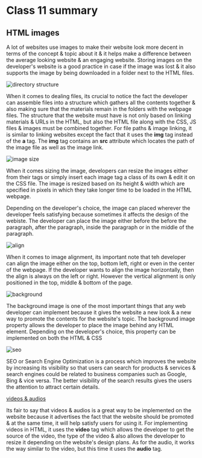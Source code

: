 # Class 11 summary

## HTML images

A lot of websites use images to make their website look more decent in terms of the concept & topic about it & it helps make a difference between the average looking website & an engaging website. Storing images on the developer's website is a good practice in case if the image was lost & it also supports the image by being downloaded in a folder next to the HTML files.

![directory structure](https://stuyhsdesign.files.wordpress.com/2015/09/directory-structure1.png)

When it comes to dealing files, its crucial to notice the fact the developer can assemble files into a structure which gathers all the contents together & also making sure that the materials remain in the folders with the webpage files. The structure that the website must have is not only based on linking materials & URLs in the HTML, but also the HTML file along with the CSS, JS files & images must be combined together. For file paths & image linking, it is similar to linking websites except the fact that it uses the **img** tag instead of the **a** tag. The **img** tag contains an **src** attribute which locates the path of the image file as well as the image link.

![image size](https://www.wikihow.com/images/thumb/b/be/Set-Image-Width-and-Height-Using-HTML-Step-3-Version-3.jpg/v4-460px-Set-Image-Width-and-Height-Using-HTML-Step-3-Version-3.jpg.webp)

When it comes sizing the image, developers can resize the images either from their tags or simply insert each image tag a class of its own & edit it on the CSS file. The image is resized based on its height & width which are specified in pixels in which they take longer time to be loaded in the HTML webpage.

Depending on the developer's choice, the image can placed wherever the developer feels satisfying because sometimes it affects the design of the webiste. The developer can place the image either before the before the paragraph, after the paragraph, inside the paragraph or in the middle of the paragraph.

![align](https://www.wikihow.com/images/thumb/a/a0/Align-Something-in-HTML-Step-3-Version-4.jpg/v4-460px-Align-Something-in-HTML-Step-3-Version-4.jpg.webp)

When it comes to image alignment, its important note that teh developer can align the image either on the top, bottom left, right or even in the center of the webpage. If the developer wants to align the image horizontally, then the align is always on the left or right. However the vertical alignment is only positioned in the top, middle & bottom of the page.


![background](https://edavis.github.io/img/2018/css-angled-background-0.png)

The background image is one of the most important things that any web developer can implement because it gives the website a new look & a new way to promote the contents for the website's topic. The background image property allows the developer to place the image behind any HTML element. Depending on the developer's choice, this property can be implemented on both the HTML & CSS

![seo](https://zagfirst.com/wp-content/uploads/2018/06/search-engine-optimization.jpg)

SEO or Search Engine Optimization is a process which improves the website by increasing its visibility so that users can search for products & services & search engines could be related to business companies such as Google, Bing & vice versa. The better visibility of the search results gives the users the attention to attract certain details.

[videos & audios](https://developer.mozilla.org/en-US/docs/Learn/JavaScript/Client-side_web_APIs/Video_and_audio_APIs)

Its fair to say that videos & audios is a great way to be implemented on the website because it advertises the fact that the website should be promoted & at the same time, it will help satisfy users for using it. For implementing videos in HTML, it uses the **video** tag which allows the developer to get the source of the video, the type of the video & also allows the developer to resize it depending on the website's design plans. As for the audio, it works the way similar to the video, but this time it uses the **audio** tag.